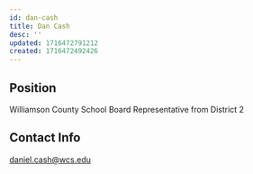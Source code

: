 ```yaml
---
id: dan-cash
title: Dan Cash
desc: ''
updated: 1716472791212
created: 1716472492426
---
```


## Position

Williamson County School Board Representative from District 2

## Contact Info

<a href="mailto:daniel.cash@wcs.edu">daniel.cash@wcs.edu</a>
